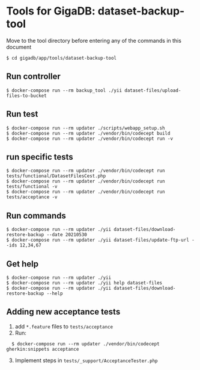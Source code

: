 # Tools for GigaDB: dataset-backup-tool

Move to the tool directory before entering any of the commands in this document
```
$ cd gigadb/app/tools/dataset-backup-tool
```

## Run controller

```
$ docker-compose run --rm backup_tool ./yii dataset-files/upload-files-to-bucket
```

## Run test

```
$ docker-compose run --rm updater ./scripts/webapp_setup.sh
$ docker-compose run --rm updater ./vendor/bin/codecept build
$ docker-compose run --rm updater ./vendor/bin/codecept run -v

```

## run specific tests

```
$ docker-compose run --rm updater ./vendor/bin/codecept run tests/functional/DatasetFilesCest.php
$ docker-compose run --rm updater ./vendor/bin/codecept run tests/functional -v
$ docker-compose run --rm updater ./vendor/bin/codecept run tests/acceptance -v
```


## Run commands

```
$ docker-compose run --rm updater ./yii dataset-files/download-restore-backup --date 20210530
$ docker-compose run --rm updater ./yii dataset-files/update-ftp-url --ids 12,34,67
```

## Get help

```
$ docker-compose run --rm updater ./yii
$ docker-compose run --rm updater ./yii help dataset-files
$ docker-compose run --rm updater ./yii dataset-files/download-restore-backup --help

```

## Adding new acceptance tests

1. add ``*.feature`` files to ``tests/acceptance``
2. Run:
```
  $ docker-compose run --rm updater ./vendor/bin/codecept gherkin:snippets acceptance
```
3. Implement steps in ``tests/_support/AcceptanceTester.php``
